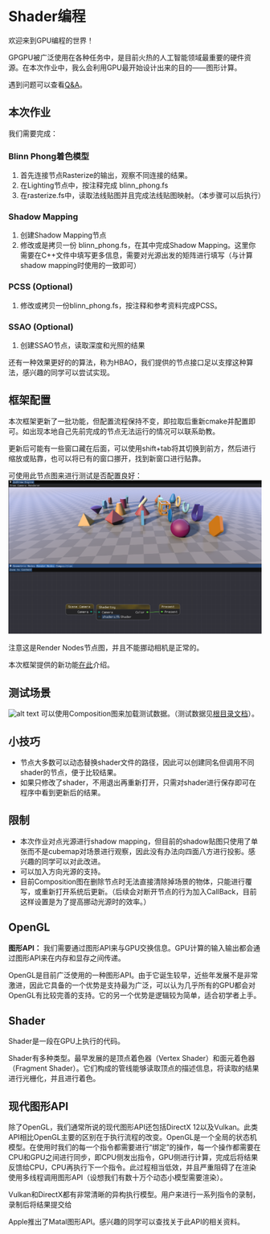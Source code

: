 # Shader编程

欢迎来到GPU编程的世界！

GPGPU被广泛使用在各种任务中，是目前火热的人工智能领域最重要的硬件资源。在本次作业中，我么会利用GPU最开始设计出来的目的——图形计算。

遇到问题可以查看[Q&A](./QA.md)。

## 本次作业

我们需要完成：

### Blinn Phong着色模型
1. 首先连接节点Rasterize的输出，观察不同连接的结果。
2. 在Lighting节点中，按注释完成 blinn_phong.fs
3. 在rasterize.fs中，读取法线贴图并且完成法线贴图映射。（本步骤可以后执行）

### Shadow Mapping
1. 创建Shadow Mapping节点
2. 修改或是拷贝一份 blinn_phong.fs，在其中完成Shadow Mapping。这里你需要在C++文件中填写更多信息，需要对光源出发的矩阵进行填写（与计算shadow mapping时使用的一致即可）

### PCSS (Optional)
1. 修改或拷贝一份blinn_phong.fs，按注释和参考资料完成PCSS。
### SSAO (Optional)
1. 创建SSAO节点，读取深度和光照的结果

还有一种效果更好的的算法，称为HBAO，我们提供的节点接口足以支撑这种算法，感兴趣的同学可以尝试实现。


## 框架配置

本次框架更新了一批功能，但配置流程保持不变，即拉取后重新cmake并配置即可。如出现本地自己先前完成的节点无法运行的情况可以联系助教。

更新后可能有一些窗口藏在后面，可以使用shift+tab将其切换到前方，然后进行缩放或贴靠，也可以将已有的窗口挪开，找到新窗口进行贴靠。

可使用此节点图来进行测试是否配置良好：
![alt text](image-4.png)

注意这是Render Nodes节点图，并且不能挪动相机是正常的。

本次框架提供的新功能[在此](./NewFeatures.md)介绍。

## 测试场景

![alt text](image-5.png)
可以使用Composition图来加载测试数据。（测试数据见[根目录文档](../README.md)）。

## 小技巧
- 节点大多数可以动态替换shader文件的路径，因此可以创建同名但调用不同shader的节点，便于比较结果。
- 如果只修改了shader，不用退出再重新打开，只需对shader进行保存即可在程序中看到更新后的结果。

## 限制

- 本次作业对点光源进行shadow mapping，但目前的shadow贴图只使用了单张而不是cubemap对场景进行观察，因此没有办法向四面八方进行投影。感兴趣的同学可以对此改进。
- 可以加入方向光源的支持。
- 目前Composition图在删除节点时无法直接清除掉场景的物体，只能进行覆写，或重新打开系统后更新。（后续会对断开节点的行为加入CallBack，目前这样设置是为了提高挪动光源时的效率。）

## OpenGL

**图形API：** 我们需要通过图形API来与GPU交换信息。GPU计算的输入输出都会通过图形API来在内存和显存之间传递。

OpenGL是目前广泛使用的一种图形API。由于它诞生较早，近些年发展不是非常激进，因此它具备的一个优势是支持最为广泛，可以认为几乎所有的GPU都会对OpenGL有比较完善的支持。它的另一个优势是逻辑较为简单，适合初学者上手。


## Shader

Shader是一段在GPU上执行的代码。

Shader有多种类型。最早发展的是顶点着色器（Vertex Shader）和面元着色器（Fragment Shader）。它们构成的管线能够读取顶点的描述信息，将读取的结果进行光栅化，并且进行着色。


## 现代图形API

除了OpenGL，我们通常所说的现代图形API还包括DirectX 12以及Vulkan。此类API相比OpenGL主要的区别在于执行流程的改变。OpenGL是一个全局的状态机模型。在使用时我们的每一个指令都需要进行“绑定”的操作，每一个操作都需要在CPU和GPU之间进行同步，即CPU侧发出指令，GPU侧进行计算，完成后将结果反馈给CPU，CPU再执行下一个指令。此过程相当低效，并且严重阻碍了在渲染使用多线程调用图形API（设想我们有数十万个动态小模型需要渲染）。

Vulkan和DirectX都有非常清晰的异构执行模型。用户来进行一系列指令的录制，录制后将结果提交给

Apple推出了Matal图形API。感兴趣的同学可以查找关于此API的相关资料。
